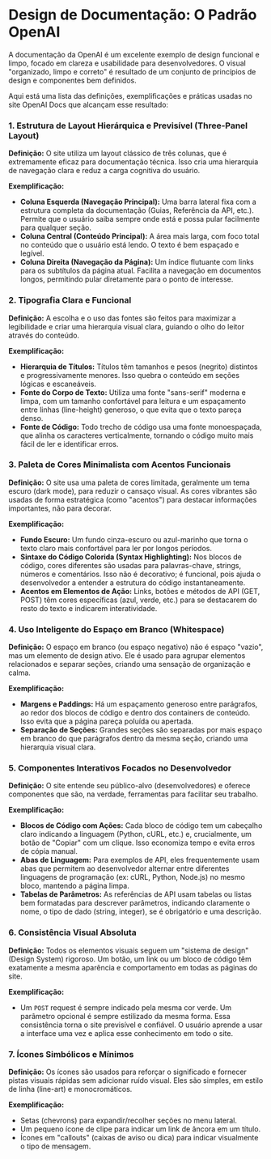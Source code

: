 # Design de Documentação: O Padrão OpenAI

A documentação da OpenAI é um excelente exemplo de design funcional e limpo, focado em clareza e usabilidade para desenvolvedores. O visual "organizado, limpo e correto" é resultado de um conjunto de princípios de design e componentes bem definidos.

Aqui está uma lista das definições, exemplificações e práticas usadas no site OpenAI Docs que alcançam esse resultado:

### 1. Estrutura de Layout Hierárquica e Previsível (Three-Panel Layout)

**Definição:** O site utiliza um layout clássico de três colunas, que é extremamente eficaz para documentação técnica. Isso cria uma hierarquia de navegação clara e reduz a carga cognitiva do usuário.

**Exemplificação:**
- **Coluna Esquerda (Navegação Principal):** Uma barra lateral fixa com a estrutura completa da documentação (Guias, Referência da API, etc.). Permite que o usuário saiba sempre onde está e possa pular facilmente para qualquer seção.
- **Coluna Central (Conteúdo Principal):** A área mais larga, com foco total no conteúdo que o usuário está lendo. O texto é bem espaçado e legível.
- **Coluna Direita (Navegação da Página):** Um índice flutuante com links para os subtítulos da página atual. Facilita a navegação em documentos longos, permitindo pular diretamente para o ponto de interesse.

### 2. Tipografia Clara e Funcional

**Definição:** A escolha e o uso das fontes são feitos para maximizar a legibilidade e criar uma hierarquia visual clara, guiando o olho do leitor através do conteúdo.

**Exemplificação:**
- **Hierarquia de Títulos:** Títulos têm tamanhos e pesos (negrito) distintos e progressivamente menores. Isso quebra o conteúdo em seções lógicas e escaneáveis.
- **Fonte do Corpo de Texto:** Utiliza uma fonte "sans-serif" moderna e limpa, com um tamanho confortável para leitura e um espaçamento entre linhas (line-height) generoso, o que evita que o texto pareça denso.
- **Fonte de Código:** Todo trecho de código usa uma fonte monoespaçada, que alinha os caracteres verticalmente, tornando o código muito mais fácil de ler e identificar erros.

### 3. Paleta de Cores Minimalista com Acentos Funcionais

**Definição:** O site usa uma paleta de cores limitada, geralmente um tema escuro (dark mode), para reduzir o cansaço visual. As cores vibrantes são usadas de forma estratégica (como "acentos") para destacar informações importantes, não para decorar.

**Exemplificação:**
- **Fundo Escuro:** Um fundo cinza-escuro ou azul-marinho que torna o texto claro mais confortável para ler por longos períodos.
- **Sintaxe do Código Colorida (Syntax Highlighting):** Nos blocos de código, cores diferentes são usadas para palavras-chave, strings, números e comentários. Isso não é decorativo; é funcional, pois ajuda o desenvolvedor a entender a estrutura do código instantaneamente.
- **Acentos em Elementos de Ação:** Links, botões e métodos de API (GET, POST) têm cores específicas (azul, verde, etc.) para se destacarem do resto do texto e indicarem interatividade.

### 4. Uso Inteligente do Espaço em Branco (Whitespace)

**Definição:** O espaço em branco (ou espaço negativo) não é espaço "vazio", mas um elemento de design ativo. Ele é usado para agrupar elementos relacionados e separar seções, criando uma sensação de organização e calma.

**Exemplificação:**
- **Margens e Paddings:** Há um espaçamento generoso entre parágrafos, ao redor dos blocos de código e dentro dos containers de conteúdo. Isso evita que a página pareça poluída ou apertada.
- **Separação de Seções:** Grandes seções são separadas por mais espaço em branco do que parágrafos dentro da mesma seção, criando uma hierarquia visual clara.

### 5. Componentes Interativos Focados no Desenvolvedor

**Definição:** O site entende seu público-alvo (desenvolvedores) e oferece componentes que são, na verdade, ferramentas para facilitar seu trabalho.

**Exemplificação:**
- **Blocos de Código com Ações:** Cada bloco de código tem um cabeçalho claro indicando a linguagem (Python, cURL, etc.) e, crucialmente, um botão de "Copiar" com um clique. Isso economiza tempo e evita erros de cópia manual.
- **Abas de Linguagem:** Para exemplos de API, eles frequentemente usam abas que permitem ao desenvolvedor alternar entre diferentes linguagens de programação (ex: cURL, Python, Node.js) no mesmo bloco, mantendo a página limpa.
- **Tabelas de Parâmetros:** As referências de API usam tabelas ou listas bem formatadas para descrever parâmetros, indicando claramente o nome, o tipo de dado (string, integer), se é obrigatório e uma descrição.

### 6. Consistência Visual Absoluta

**Definição:** Todos os elementos visuais seguem um "sistema de design" (Design System) rigoroso. Um botão, um link ou um bloco de código têm exatamente a mesma aparência e comportamento em todas as páginas do site.

**Exemplificação:**
- Um `POST` request é sempre indicado pela mesma cor verde. Um parâmetro opcional é sempre estilizado da mesma forma. Essa consistência torna o site previsível e confiável. O usuário aprende a usar a interface uma vez e aplica esse conhecimento em todo o site.

### 7. Ícones Simbólicos e Mínimos

**Definição:** Os ícones são usados para reforçar o significado e fornecer pistas visuais rápidas sem adicionar ruído visual. Eles são simples, em estilo de linha (line-art) e monocromáticos.

**Exemplificação:**
- Setas (chevrons) para expandir/recolher seções no menu lateral.
- Um pequeno ícone de clipe para indicar um link de âncora em um título.
- Ícones em "callouts" (caixas de aviso ou dica) para indicar visualmente o tipo de mensagem.
